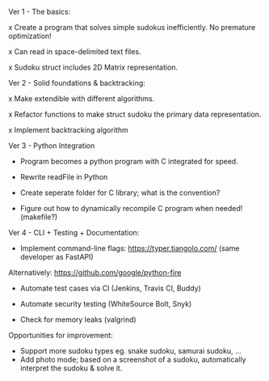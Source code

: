 Ver 1 - The basics: 

x Create a program that solves simple sudokus inefficiently. No premature optimization!

x Can read in space-delimited text files.

x Sudoku struct includes 2D Matrix representation. 

Ver 2 - Solid foundations & backtracking: 

x Make extendible with different algorithms.

x Refactor functions to make struct sudoku the primary data representation.

x Implement backtracking algorithm

Ver 3 - Python Integration

- Program becomes a python program with C integrated for speed.

- Rewrite readFile in Python

- Create seperate folder for C library; what is the convention?

- Figure out how to dynamically recompile C program when needed! (makefile?)

Ver 4 - CLI + Testing + Documentation:

- Implement command-line flags: https://typer.tiangolo.com/ (same developer as FastAPI)

Alternatively:
https://github.com/google/python-fire 

- Automate test cases via CI (Jenkins, Travis CI, Buddy)

- Automate security testing (WhiteSource Bolt, Snyk)

- Check for memory leaks (valgrind)


Opportunities for improvement:
- Support more sudoku types eg. snake sudoku, samurai sudoku, …
- Add photo mode; based on a screenshot of a sudoku, automatically interpret the sudoku & solve it.